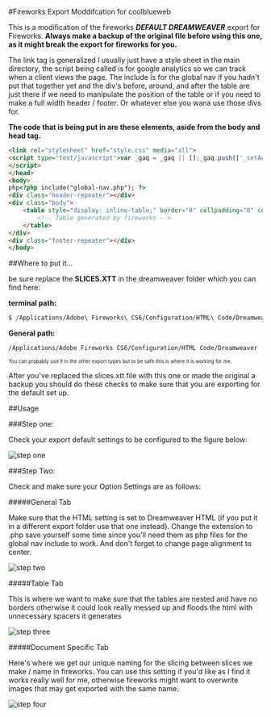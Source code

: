 #Fireworks Export Moddifcation for coolblueweb

This is a modification of the fireworks <strong><em>DEFAULT DREAMWEAVER</em></strong> export for Fireworks. <strong>Always make a backup of the original file before using this one, as it might break the export for fireworks for you.</strong>

The link tag is generalized I usually just have a style sheet in the main directory, the script being called is for google analytics so we can track when a client views the page. The include is for the global nav if you hadn't put that together yet and the div's before, around, and after the table are just there if we need to manipulate the position of the table or if you need to make a full width header / footer. Or whatever else you wana use those divs for.

<strong>The code that is being put in are these elements, aside from the body and head tag.</strong>

```html
<link rel="stylesheet" href="style.css" media="all">
<script type="text/javascript">var _gaq = _gaq || [];_gaq.push(['_setAccount', 'UA-39065088-1']);_gaq.push(['_trackPageview']);(function() {var ga = document.createElement('script'); ga.type = 'text/javascript'; ga.async = true;ga.src = ('https:' == document.location.protocol ? 'https://ssl' : 'http://www') + '.google-analytics.com/ga.js';var s = document.getElementsByTagName('script')[0]; s.parentNode.insertBefore(ga, s);})();
</script>
</head>
<body>
php<?php include("global-nav.php"); ?>
<div class="header-repeater"></div>
<div class="body">
	<table style="display: inline-table;" border="0" cellpadding="0" cellspacing="0" width="1200">
		<!-- Table generated by fireworks -->
	</table>
</div>
<div class="footer-repeater"></div>
</body>
```

##Where to put it...

be sure replace the <strong>SLICES.XTT</strong> in the dreamweaver folder which you can find here:

<strong>terminal path:</strong>
```bash
$ /Applications/Adobe\ Fireworks\ CS6/Configuration/HTML\ Code/Dreamweaver
```

<strong>General path:</strong>
```
/Applications/Adobe Fireworks CS6/Configuration/HTML Code/Dreamweaver
```

<sub><sup>You can probably use it in the other export types but to be safe this is where it is working for me.</sup></sub>

After you've replaced the slices.xtt file with this one or made the original a backup you should do these checks to make sure that you are exporting for the default set up.

##Usage

###Step one:

Check your export default settings to be configured to the figure below:

![step one](https://dl.dropbox.com/u/52662569/exp-01.png "Step One")

###Step Two:

Check and make sure your Option Settings are as follows:

#####General Tab

Make sure that the HTML setting is set to Dreamweaver HTML (if you put it in a different export folder use that one instead).
Change the extension to .php save yourself some time since you'll need them as php files for the global nav include to work.
And don't forget to change page alignment to center.

![step two](https://dl.dropbox.com/u/52662569/exp-02.png "Step Two")

#####Table Tab

This is where we want to make sure that the tables are nested and have no borders otherwise it could look really messed up and floods the html with unnecessary spacers it generates

![step three](https://dl.dropbox.com/u/52662569/exp-03.png "Step Three")

#####Document Specific Tab

Here's where we get our unique naming for the slicing between slices we make / name in fireworks. You can use this setting if you'd like as I find it works really well for me, otherwise fireworks might want to overwrite images that may get exported with the same name.

![step four](https://dl.dropbox.com/u/52662569/exp-04.png "Step Four")
